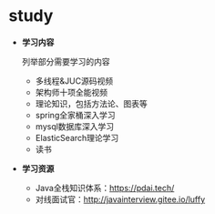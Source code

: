 # study

* **学习内容**

  列举部分需要学习的内容

  - 多线程&JUC源码视频
  - 架构师十项全能视频
  - 理论知识，包括方法论、图表等
  - spring全家桶深入学习
  - mysql数据库深入学习
  - ElasticSearch理论学习
  - 读书

* **学习资源**

  * Java全栈知识体系：https://pdai.tech/
  * 对线面试官：http://javainterview.gitee.io/luffy
